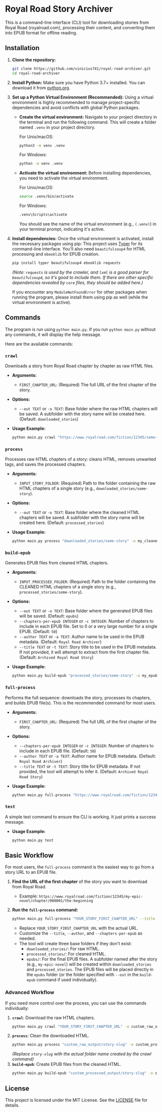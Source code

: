 # Royal Road Story Archiver

This is a command-line interface (CLI) tool for downloading stories from Royal Road (royalroad.com), processing their content, and converting them into EPUB format for offline reading.

## Installation

1.  **Clone the repository:**

    ```bash
    git clone https://github.com/vinicius741/royal-road-archiver.git
    cd royal-road-archiver
    ```


2.  **Install Python:**
    Make sure you have Python 3.7+ installed. You can download it from [python.org](https://www.python.org/).

3.  **Set up a Python Virtual Environment (Recommended):**
    Using a virtual environment is highly recommended to manage project-specific dependencies and avoid conflicts with global Python packages.

    *   **Create the virtual environment:**
        Navigate to your project directory in the terminal and run the following command. This will create a folder named `.venv` in your project directory.

        For Unix/macOS:
        ```bash
        python3 -m venv .venv
        ```
        For Windows:
        ```bash
        python -m venv .venv
        ```

    *   **Activate the virtual environment:**
        Before installing dependencies, you need to activate the virtual environment.

        For Unix/macOS:
        ```bash
        source .venv/bin/activate
        ```
        For Windows:
        ```bash
        .venv\Scripts\activate
        ```
        You should see the name of the virtual environment (e.g., `(.venv)`) in your terminal prompt, indicating it's active.

4.  **Install dependencies:**
    Once the virtual environment is activated, install the necessary packages using pip:
    This project uses [Typer](https://typer.tiangolo.com/) for its command-line interface. You'll also need `beautifulsoup4` for HTML processing and `ebooklib` for EPUB creation.

    ```bash
    pip install typer beautifulsoup4 ebooklib requests
    ```

    _(Note: `requests` is used by the crawler, and `lxml` is a good parser for `beautifulsoup4`, so it's good to include them. If there are other specific dependencies revealed by `core` files, they should be added here.)_

    If you encounter any `ModuleNotFoundError` for other packages when running the program, please install them using pip as well (while the virtual environment is active).

## Commands

The program is run using `python main.py`. If you run `python main.py` without any commands, it will display the help message.

Here are the available commands:

### `crawl`

Downloads a story from Royal Road chapter by chapter as raw HTML files.

-   **Arguments:**
    -   `FIRST_CHAPTER_URL`: (Required) The full URL of the first chapter of the story.
-   **Options:**

    -   `--out TEXT` or `-o TEXT`: Base folder where the raw HTML chapters will be saved. A subfolder with the story name will be created here. (Default: `downloaded_stories`)

-   **Usage Example:**
    ```bash
    python main.py crawl "https://www.royalroad.com/fiction/12345/some-story/chapter/123456/chapter-one" -o my_raw_stories
    ```

### `process`

Processes raw HTML chapters of a story: cleans HTML, removes unwanted tags, and saves the processed chapters.

-   **Arguments:**
    -   `INPUT_STORY_FOLDER`: (Required) Path to the folder containing the raw HTML chapters of a single story (e.g., `downloaded_stories/some-story`).
-   **Options:**

    -   `--out TEXT` or `-o TEXT`: Base folder where the cleaned HTML chapters will be saved. A subfolder with the story name will be created here. (Default: `processed_stories`)

-   **Usage Example:**
    ```bash
    python main.py process "downloaded_stories/some-story" -o my_cleaned_stories
    ```

### `build-epub`

Generates EPUB files from cleaned HTML chapters.

-   **Arguments:**
    -   `INPUT_PROCESSED_FOLDER`: (Required) Path to the folder containing the CLEANED HTML chapters of a single story (e.g., `processed_stories/some-story`).
-   **Options:**

    -   `--out TEXT` or `-o TEXT`: Base folder where the generated EPUB files will be saved. (Default: `epubs`)
    -   `--chapters-per-epub INTEGER` or `-c INTEGER`: Number of chapters to include in each EPUB file. Set to 0 or a very large number for a single EPUB. (Default: `50`)
    -   `--author TEXT` or `-a TEXT`: Author name to be used in the EPUB metadata. (Default: `Royal Road Archiver`)
    -   `--title TEXT` or `-t TEXT`: Story title to be used in the EPUB metadata. If not provided, it will attempt to extract from the first chapter file. (Default: `Archived Royal Road Story`)

-   **Usage Example:**
    ```bash
    python main.py build-epub "processed_stories/some-story" -o my_epubs -c 100 -a "Story Author" -t "My Awesome Story"
    ```

### `full-process`

Performs the full sequence: downloads the story, processes its chapters, and builds EPUB file(s). This is the recommended command for most users.

-   **Arguments:**
    -   `FIRST_CHAPTER_URL`: (Required) The full URL of the first chapter of the story.
-   **Options:**

    -   `--chapters-per-epub INTEGER` or `-c INTEGER`: Number of chapters to include in each EPUB file. (Default: `50`)
    -   `--author TEXT` or `-a TEXT`: Author name for EPUB metadata. (Default: `Royal Road Archiver`)
    -   `--title TEXT` or `-t TEXT`: Story title for EPUB metadata. If not provided, the tool will attempt to infer it. (Default: `Archived Royal Road Story`)

-   **Usage Example:**
    ```bash
    python main.py full-process "https://www.royalroad.com/fiction/12345/some-story-name"
    ```

### `test`

A simple test command to ensure the CLI is working. It just prints a success message.

-   **Usage Example:**
    ```bash
    python main.py test
    ```

## Basic Workflow

For most users, the `full-process` command is the easiest way to go from a story URL to an EPUB file.

1.  **Find the URL of the first chapter** of the story you want to download from Royal Road.

    -   Example: `https://www.royalroad.com/fiction/12345/my-epic-novel/chapter/000001/the-beginning`

2.  **Run the `full-process` command:**
    ```bash
    python main.py full-process "YOUR_STORY_FIRST_CHAPTER_URL" --title "My Epic Novel" --author "Author Name" --chapters-per-epub 100
    ```
    -   Replace `YOUR_STORY_FIRST_CHAPTER_URL` with the actual URL.
    -   Customize the `--title`, `--author`, and `--chapters-per-epub` as needed.
    -   The tool will create three base folders if they don't exist:
        -   `downloaded_stories/`: For raw HTML.
        -   `processed_stories/`: For cleaned HTML.
        -   `epubs/`: For the final EPUB files.
            A subfolder named after the story (e.g., `my-epic-novel`) will be created within `downloaded_stories` and `processed_stories`. The EPUB files will be placed directly in the `epubs` folder (or the folder specified with `--out` in the `build-epub` command if used individually).

### Advanced Workflow

If you need more control over the process, you can use the commands individually:

1.  **`crawl`**: Download the raw HTML chapters.
    ```bash
    python main.py crawl "YOUR_STORY_FIRST_CHAPTER_URL" -o custom_raw_output
    ```
2.  **`process`**: Clean the downloaded HTML.
    ```bash
    python main.py process "custom_raw_output/story-slug" -o custom_processed_output
    ```
    _(Replace `story-slug` with the actual folder name created by the crawl command)_
3.  **`build-epub`**: Create EPUB files from the cleaned HTML.
    ```bash
    python main.py build-epub "custom_processed_output/story-slug" -o custom_epub_output --title "My Custom Title"
    ```

## License

This project is licensed under the MIT License. See the [LICENSE](LICENSE) file for details.
